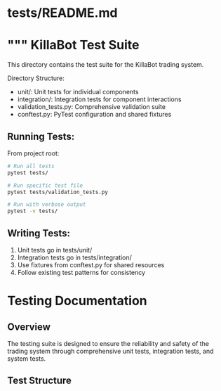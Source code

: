 # tests/README.md
"""
KillaBot Test Suite
==================

This directory contains the test suite for the KillaBot trading system.

Directory Structure:
- unit/: Unit tests for individual components
- integration/: Integration tests for component interactions
- validation_tests.py: Comprehensive validation suite
- conftest.py: PyTest configuration and shared fixtures

Running Tests:
-------------
From project root:
```bash
# Run all tests
pytest tests/

# Run specific test file
pytest tests/validation_tests.py

# Run with verbose output
pytest -v tests/
```

Writing Tests:
-------------
1. Unit tests go in tests/unit/
2. Integration tests go in tests/integration/
3. Use fixtures from conftest.py for shared resources
4. Follow existing test patterns for consistency

# Testing Documentation

## Overview

The testing suite is designed to ensure the reliability and safety of the trading system through comprehensive unit tests, integration tests, and system tests.

## Test Structure